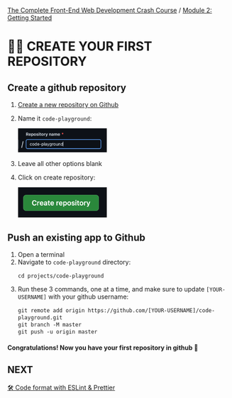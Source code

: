 [The Complete Front-End Web Development Crash Course](../README.md) / [Module 2: Getting Started](../module_02/README.md)

# 👨‍🎨 CREATE YOUR FIRST REPOSITORY

## Create a github repository
1. [Create a new repository on Github](https://github.com/new)
2. Name it `code-playground`:
   
   <img src="../imgs/repository_name.png" alt="repository_name" width="200"/>
3. Leave all other options blank
4. Click on create repository:

   <img src="../imgs/create_repository.png" alt="repository_name" width="200"/>

## Push an existing app to Github
1. Open a terminal
2. Navigate to `code-playground` directory:
   ```
   cd projects/code-playground
    ```
3. Run these 3 commands, one at a time, and make sure to update `[YOUR-USERNAME]` with your github username:
   ```
   git remote add origin https://github.com/[YOUR-USERNAME]/code-playground.git
   git branch -M master
   git push -u origin master
   ```
#### Congratulations! Now you have your first repository in github 🎉

## NEXT
[🛠 Code format with ESLint & Prettier](./CODE_FORMAT_WITH_ESLINT_&_PRETTIER.md)